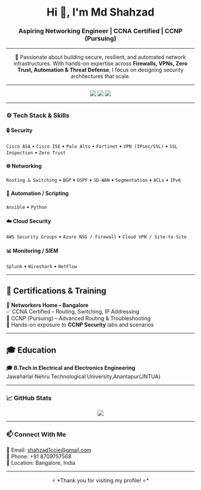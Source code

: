 <!-- ====== CCIE SECURITY GITHUB PROFILE README ====== -->

<h1 align="center" class="heading-element" dir="auto">Hi 👋, I'm Md Shahzad</h1>
<h3 align="center">Aspiring Networking Engineer | CCNA Certified | CCNP (Pursuing)
</h3>

---

<p align="center">
🔐 Passionate about building secure, resilient, and automated network infrastructures.  
With hands-on expertise across <b>Firewalls, VPNs, Zero Trust, Automation & Threat Defense</b>,  
I focus on designing security architectures that scale.
</p>

---

<p align="center">
  <img src="https://camo.githubusercontent.com/0859431c86d5f956de6586344934e12419d7afc4bc52184f1f1828ca7e6d579b/68747470733a2f2f696d672e736869656c64732e696f2f62616467652f4e6574776f726b696e672d43434e412d626c75653f7374796c653d666c61742d737175617265266c6f676f3d636973636f" />
  <img src="https://camo.githubusercontent.com/aafb61a14e34733a105debfcf6a4f2d20c9b2ab3ed8fb58b486b97a6ab32c3e4/68747470733a2f2f696d672e736869656c64732e696f2f62616467652f4e6574776f726b2d53656375726974792d6f72616e67653f7374796c653d666c61742d737175617265266c6f676f3d666f7274696e6574" />
  <img src="https://camo.githubusercontent.com/8f607b8acedd06d32d347a6139aefaaf4458749f46e5c859ca2527929add5bbb/68747470733a2f2f696d672e736869656c64732e696f2f62616467652f4c696e75782d4261736963732d79656c6c6f77677265656e3f7374796c653d666c61742d737175617265266c6f676f3d6c696e7578" />
  <!-- Add more badges if needed -->
</p>

---

### ⚙️ Tech Stack & Skills

#### 🔒 Security
`Cisco ASA` • `Cisco ISE` • `Palo Alto` • `Fortinet` • `VPN (IPsec/SSL)` • `SSL Inspection` • `Zero Trust`

#### 🌐 Networking
`Routing & Switching` • `BGP` • `OSPF` • `SD-WAN` • `Segmentation` • `ACLs` • `IPv6`

#### 🤖 Automation / Scripting
`Ansible` • `Python`

#### ☁️ Cloud Security
`AWS Security Groups` • `Azure NSG / Firewall` • `Cloud VPN / Site-to-Site`

#### 📊 Monitoring / SIEM
`Splunk` • `Wireshark` • `NetFlow`

---

<h2 class="heading-element" dir="auto">🧪 Certifications &amp; Training</h2>
<p dir="auto">🏫 <strong>Networkers Home – Bangalore</strong><br>
✅ CCNA Certified – Routing, Switching, IP Addressing<br>
🔄 CCNP (Pursuing) – Advanced Routing &amp; Troubleshooting<br>
🔐 Hands-on exposure to <strong>CCNP Security</strong> labs and scenarios</p>


---
### <h2 class="heading-element" dir="auto">🎓 Education</h2> 
<p dir="auto"><strong>🎓 B.Tech in Electrical and Electronics Engineering</strong><br>
Jawaharlal Nehru Technological University,Anantapur(JNTUA)</p>


---

### 📈 GitHub Stats

<p align="center">
  <img src="https://camo.githubusercontent.com/1145d6b60c5d153c02dc241035f303eff2a0eb1f0d2162f1885d0734a54b6e5f/68747470733a2f2f6769746875622d726561646d652d73746174732e76657263656c2e6170702f6170693f757365726e616d653d4b616c79616e6368616c77612673686f775f69636f6e733d74727565267468656d653d746f6b796f6e69676874" />
</p>

---

### 📫 Connect With Me

<p dir="auto">📧 Email: <a href="mailto:shahzad1ccie@gmail.com">shahzad1ccie@gmail.com</a><br>
📱 Phone: +91 8709757568<br>
📍 Location: Bangalore, India</p>

---

<p align="center">⚡ *Thank you for visiting my profile! ⭐*</p>

